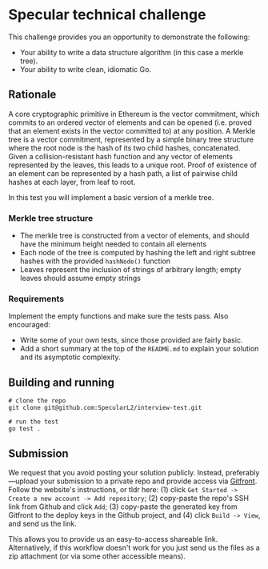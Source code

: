 # Specular technical challenge

This challenge provides you an opportunity to demonstrate the following:
- Your ability to write a data structure algorithm (in this case a merkle tree).
- Your ability to write clean, idiomatic Go.

## Rationale
A core cryptographic primitive in Ethereum is the vector commitment, which commits to an ordered vector of elements and can be opened (i.e. proved that an element exists in the vector committed to) at any position. A Merkle tree is a vector commitment, represented by a simple binary tree structure where the root node is the hash of its two child hashes, concatenated. Given a collision-resistant hash function and any vector of elements represented by the leaves, this leads to a unique root. Proof of existence of an element can be represented by a hash path, a list of pairwise child hashes at each layer, from leaf to root.

In this test you will implement a basic version of a merkle tree.

### Merkle tree structure
- The merkle tree is constructed from a vector of elements, and should have the minimum height needed to contain all elements
- Each node of the tree is computed by hashing the left and right subtree hashes with the provided `hashNode()` function 
- Leaves represent the inclusion of strings of arbitrary length; empty leaves should assume empty strings

### Requirements
Implement the empty functions and make sure the tests pass. Also encouraged:
- Write some of your own tests, since those provided are fairly basic.
- Add a short summary at the top of the `README.md` to explain your solution and its asymptotic complexity.

## Building and running
```
# clone the repo
git clone git@github.com:SpecularL2/interview-test.git

# run the test
go test .
```

## Submission

We request that you avoid posting your solution publicly. Instead, preferably—upload your submission to a private repo and provide access via [Gitfront](https://gitfront.io/). Follow the website's instructions, or tldr here: (1) click `Get Started -> Create a new account -> Add repository`; (2) copy-paste the repo's SSH link from Github and click `Add`; (3) copy-paste the generated key from Gitfront to the deploy keys in the Github project, and (4) click `Build -> View`, and send us the link. 

This allows you to provide us an easy-to-access shareable link. Alternatively, if this workflow doesn't work for you just send us the files as a zip attachment (or via some other accessible means).

